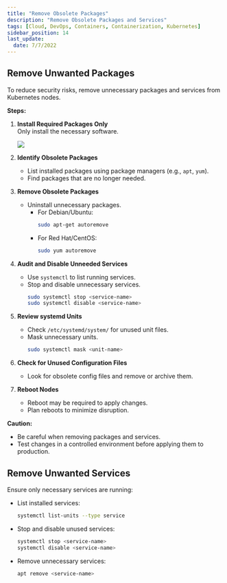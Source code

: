 ```yaml
---
title: "Remove Obsolete Packages"
description: "Remove Obsolete Packages and Services"
tags: [Cloud, DevOps, Containers, Containerization, Kubernetes]
sidebar_position: 14
last_update:
  date: 7/7/2022
---
```


## Remove Unwanted Packages

To reduce security risks, remove unnecessary packages and services from Kubernetes nodes.

**Steps:**

1. **Install Required Packages Only**  
   Only install the necessary software.

      <div class='img-center'>

      ![](/img/docs/nstall-only-required-packages.png)

      </div>

2. **Identify Obsolete Packages**  
   - List installed packages using package managers (e.g., `apt`, `yum`).
   - Find packages that are no longer needed.

3. **Remove Obsolete Packages**  
   - Uninstall unnecessary packages.
     - For Debian/Ubuntu:
       ```bash
       sudo apt-get autoremove
       ```
     - For Red Hat/CentOS:
       ```bash
       sudo yum autoremove
       ```

4. **Audit and Disable Unneeded Services**  
   - Use `systemctl` to list running services.
   - Stop and disable unnecessary services.
     ```bash
     sudo systemctl stop <service-name>
     sudo systemctl disable <service-name>
     ```

5. **Review systemd Units**  
   - Check `/etc/systemd/system/` for unused unit files.
   - Mask unnecessary units.
     ```bash
     sudo systemctl mask <unit-name>
     ```

6. **Check for Unused Configuration Files**  
   - Look for obsolete config files and remove or archive them.

7. **Reboot Nodes**  
   - Reboot may be required to apply changes.
   - Plan reboots to minimize disruption.

**Caution:**  
- Be careful when removing packages and services.
- Test changes in a controlled environment before applying them to production.

## Remove Unwanted Services

Ensure only necessary services are running:

- List installed services:
  ```bash
  systemctl list-units --type service
  ```

- Stop and disable unused services:
  ```bash
  systemctl stop <service-name>
  systemctl disable <service-name>
  ```

- Remove unnecessary services:
  ```bash
  apt remove <service-name>
  ```